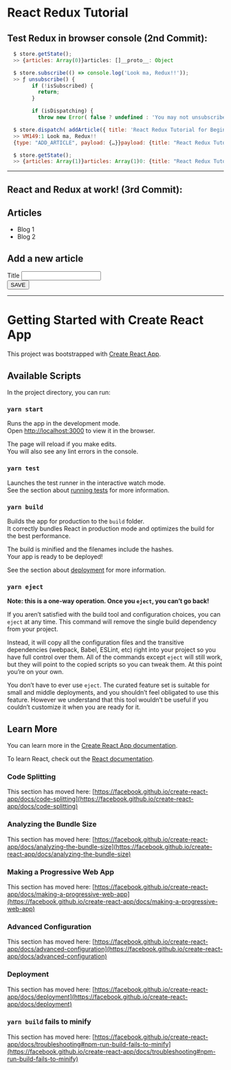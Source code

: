 # React Redux Tutorial

## Test Redux in browser console (2nd Commit):

```javascript
  $ store.getState();
  >> {articles: Array(0)}articles: []__proto__: Object

  $ store.subscribe(() => console.log('Look ma, Redux!!'));
  >> ƒ unsubscribe() {
        if (!isSubscribed) {
          return;
        }

        if (isDispatching) {
          throw new Error( false ? undefined : 'You may not unsubscribe from a store listener while the re…'

  $ store.dispatch( addArticle({ title: 'React Redux Tutorial for Beginners', id: 1 }) );
  >> VM149:1 Look ma, Redux!!
  {type: "ADD_ARTICLE", payload: {…}}payload: {title: "React Redux Tutorial for Beginners", id: 1}type: "ADD_ARTICLE"__proto__: Object

  $ store.getState();
  >> {articles: Array(1)}articles: Array(1)0: {title: "React Redux Tutorial for Beginners", id: 1}length: 1__proto__: Array(0)__proto__: Object
```
<hr>

## React and Redux at work! (3rd Commit):

<div id="root">
  <div>
    <h2>Articles</h2>
    <ul>
      <li>Blog 1</li>
      <li>Blog 2</li>
    </ul>
  </div>
  <div>
    <h2>Add a new article</h2>
    <form>
      <div>
        <label for="title">Title</label>
        <input type="text" id="title" value="">
      </div>
      <button type="submit">SAVE</button>
    </form>
  </div>
</div>
<hr>

# Getting Started with Create React App

This project was bootstrapped with [Create React App](https://github.com/facebook/create-react-app).

## Available Scripts

In the project directory, you can run:

### `yarn start`

Runs the app in the development mode.\
Open [http://localhost:3000](http://localhost:3000) to view it in the browser.

The page will reload if you make edits.\
You will also see any lint errors in the console.

### `yarn test`

Launches the test runner in the interactive watch mode.\
See the section about [running tests](https://facebook.github.io/create-react-app/docs/running-tests) for more information.

### `yarn build`

Builds the app for production to the `build` folder.\
It correctly bundles React in production mode and optimizes the build for the best performance.

The build is minified and the filenames include the hashes.\
Your app is ready to be deployed!

See the section about [deployment](https://facebook.github.io/create-react-app/docs/deployment) for more information.

### `yarn eject`

**Note: this is a one-way operation. Once you `eject`, you can’t go back!**

If you aren’t satisfied with the build tool and configuration choices, you can `eject` at any time. This command will remove the single build dependency from your project.

Instead, it will copy all the configuration files and the transitive dependencies (webpack, Babel, ESLint, etc) right into your project so you have full control over them. All of the commands except `eject` will still work, but they will point to the copied scripts so you can tweak them. At this point you’re on your own.

You don’t have to ever use `eject`. The curated feature set is suitable for small and middle deployments, and you shouldn’t feel obligated to use this feature. However we understand that this tool wouldn’t be useful if you couldn’t customize it when you are ready for it.

## Learn More

You can learn more in the [Create React App documentation](https://facebook.github.io/create-react-app/docs/getting-started).

To learn React, check out the [React documentation](https://reactjs.org/).

### Code Splitting

This section has moved here: [https://facebook.github.io/create-react-app/docs/code-splitting](https://facebook.github.io/create-react-app/docs/code-splitting)

### Analyzing the Bundle Size

This section has moved here: [https://facebook.github.io/create-react-app/docs/analyzing-the-bundle-size](https://facebook.github.io/create-react-app/docs/analyzing-the-bundle-size)

### Making a Progressive Web App

This section has moved here: [https://facebook.github.io/create-react-app/docs/making-a-progressive-web-app](https://facebook.github.io/create-react-app/docs/making-a-progressive-web-app)

### Advanced Configuration

This section has moved here: [https://facebook.github.io/create-react-app/docs/advanced-configuration](https://facebook.github.io/create-react-app/docs/advanced-configuration)

### Deployment

This section has moved here: [https://facebook.github.io/create-react-app/docs/deployment](https://facebook.github.io/create-react-app/docs/deployment)

### `yarn build` fails to minify

This section has moved here: [https://facebook.github.io/create-react-app/docs/troubleshooting#npm-run-build-fails-to-minify](https://facebook.github.io/create-react-app/docs/troubleshooting#npm-run-build-fails-to-minify)
